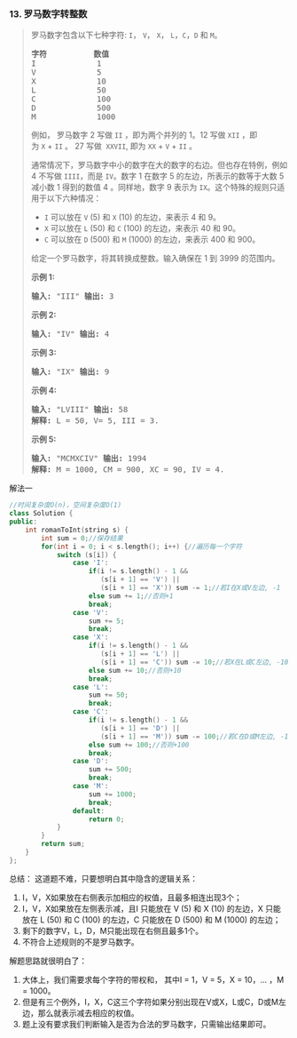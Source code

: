 ###  13. 罗马数字转整数
> <html>
> <div><p>罗马数字包含以下七种字符:&nbsp;<code>I</code>，&nbsp;<code>V</code>，&nbsp;<code>X</code>，&nbsp;<code>L</code>，<code>C</code>，<code>D</code>&nbsp;和&nbsp;<code>M</code>。</p>
> 
> <pre><strong>字符</strong>          <strong>数值</strong>
> I             1
> V             5 
> X             10 
> L             50 
> C             100 
> D             500 
> M             1000</pre>
> 
> <p>例如， 罗马数字 2 写做&nbsp;<code>II</code>&nbsp;，即为两个并列的 1。12
> 写做&nbsp;<code>XII</code>&nbsp;，即为&nbsp;<code>X</code>&nbsp;+&nbsp;<code>II</code>&nbsp;。
> 27 写做&nbsp;&nbsp;<code>XXVII</code>,
> 即为&nbsp;<code>XX</code>&nbsp;+&nbsp;<code>V</code>&nbsp;+&nbsp;<code>II</code>&nbsp;。</p>
> 
> <p>通常情况下，罗马数字中小的数字在大的数字的右边。但也存在特例，例如 4
> 不写做&nbsp;<code>IIII</code>，而是&nbsp;<code>IV</code>。数字 1 在数字 5
> 的左边，所表示的数等于大数 5 减小数 1 得到的数值 4 。同样地，数字 9
> 表示为&nbsp;<code>IX</code>。这个特殊的规则只适用于以下六种情况：</p>
> 
> <ul> 	<li><code>I</code>&nbsp;可以放在&nbsp;<code>V</code>&nbsp;(5)
> 和&nbsp;<code>X</code>&nbsp;(10) 的左边，来表示 4 和 9。</li>
> 	<li><code>X</code>&nbsp;可以放在&nbsp;<code>L</code>&nbsp;(50)
> 和&nbsp;<code>C</code>&nbsp;(100) 的左边，来表示 40 和&nbsp;90。&nbsp;</li>
> 	<li><code>C</code>&nbsp;可以放在&nbsp;<code>D</code>&nbsp;(500)
> 和&nbsp;<code>M</code>&nbsp;(1000) 的左边，来表示&nbsp;400 和&nbsp;900。</li>
> </ul>
> 
> <p>给定一个罗马数字，将其转换成整数。输入确保在 1&nbsp;到 3999 的范围内。</p>
> 
> <p><strong>示例&nbsp;1:</strong></p>
> 
> <pre><strong>输入:</strong>&nbsp;"III" <strong>输出:</strong> 3</pre>
> 
> <p><strong>示例&nbsp;2:</strong></p>
> 
> <pre><strong>输入:</strong>&nbsp;"IV" <strong>输出:</strong> 4</pre>
> 
> <p><strong>示例&nbsp;3:</strong></p>
> 
> <pre><strong>输入:</strong>&nbsp;"IX" <strong>输出:</strong> 9</pre>
> 
> <p><strong>示例&nbsp;4:</strong></p>
> 
> <pre><strong>输入:</strong>&nbsp;"LVIII" <strong>输出:</strong> 58
> <strong>解释:</strong> L = 50, V= 5, III = 3. </pre>
> 
> <p><strong>示例&nbsp;5:</strong></p>
> 
> <pre><strong>输入:</strong>&nbsp;"MCMXCIV" <strong>输出:</strong> 1994
> <strong>解释:</strong> M = 1000, CM = 900, XC = 90, IV = 4.</pre> </div>
> </html>

解法一

```cpp
//时间复杂度O(n)，空间复杂度O(1)
class Solution {
public:
    int romanToInt(string s) {
        int sum = 0;//保存结果
        for(int i = 0; i < s.length(); i++) {//遍历每一个字符
            switch (s[i]) {
                case 'I':
                    if(i != s.length() - 1 &&
                       (s[i + 1] == 'V') ||
                       (s[i + 1] == 'X')) sum -= 1;//若I在X或V左边, -1
                    else sum += 1;//否则+1
                    break;
                case 'V':
                    sum += 5;
                    break;
                case 'X':
                    if(i != s.length() - 1 &&
                       (s[i + 1] == 'L') ||
                       (s[i + 1] == 'C')) sum -= 10;//若X在L或C左边, -10
                    else sum += 10;//否则+10
                    break;
                case 'L':
                    sum += 50;
                    break;
                case 'C':
                    if(i != s.length() - 1 &&
                       (s[i + 1] == 'D') ||
                       (s[i + 1] == 'M')) sum -= 100;//若C在D或M左边, -100
                    else sum += 100;//否则+100
                    break;
                case 'D':
                    sum += 500;
                    break;
                case 'M':
                    sum += 1000;
                    break;
                default:
                    return 0;
            }
        }
        return sum;
    }
};
```
总结：
这道题不难，只要想明白其中隐含的逻辑关系：
1. I，V，X如果放在右侧表示加相应的权值，且最多相连出现3个；
2. I，V，X如果放在左侧表示减，且I 只能放在 V (5) 和 X (10) 的左边，X 只能放在 L (50) 和 C (100) 的左边，C 只能放在 D (500) 和 M (1000) 的左边；
3. 剩下的数字V，L，D，M只能出现在右侧且最多1个。
4. 不符合上述规则的不是罗马数字。

解题思路就很明白了：
1. 大体上，我们需要求每个字符的带权和， 其中I = 1，V = 5，X = 10，... ，M = 1000。
2. 但是有三个例外，I，X，C这三个字符如果分别出现在V或X，L或C，D或M左边，那么就表示减去相应的权值。
3. 题上没有要求我们判断输入是否为合法的罗马数字，只需输出结果即可。